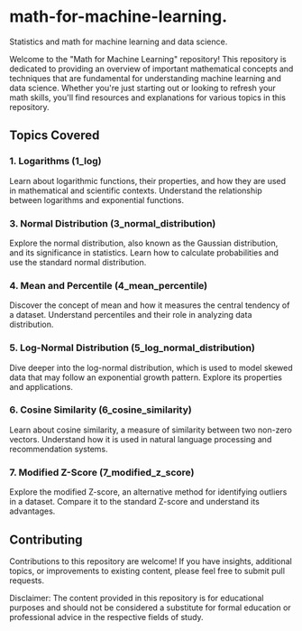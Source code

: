 # math-for-machine-learning.
Statistics and math for machine learning and data science.

Welcome to the "Math for Machine Learning" repository! This repository is dedicated to providing an overview of important mathematical concepts and techniques that are fundamental for understanding machine learning and data science. Whether you're just starting out or looking to refresh your math skills, you'll find resources and explanations for various topics in this repository.

## Topics Covered

### 1. Logarithms (1_log)

Learn about logarithmic functions, their properties, and how they are used in mathematical and scientific contexts. Understand the relationship between logarithms and exponential functions.

### 3. Normal Distribution (3_normal_distribution)

Explore the normal distribution, also known as the Gaussian distribution, and its significance in statistics. Learn how to calculate probabilities and use the standard normal distribution.

### 4. Mean and Percentile (4_mean_percentile)

Discover the concept of mean and how it measures the central tendency of a dataset. Understand percentiles and their role in analyzing data distribution.

### 5. Log-Normal Distribution (5_log_normal_distribution)

Dive deeper into the log-normal distribution, which is used to model skewed data that may follow an exponential growth pattern. Explore its properties and applications.

### 6. Cosine Similarity (6_cosine_similarity)

Learn about cosine similarity, a measure of similarity between two non-zero vectors. Understand how it is used in natural language processing and recommendation systems.

### 7. Modified Z-Score (7_modified_z_score)

Explore the modified Z-score, an alternative method for identifying outliers in a dataset. Compare it to the standard Z-score and understand its advantages.

## Contributing

Contributions to this repository are welcome! If you have insights, additional topics, or improvements to existing content, please feel free to submit pull requests.


Disclaimer: The content provided in this repository is for educational purposes and should not be considered a substitute for formal education or professional advice in the respective fields of study.

